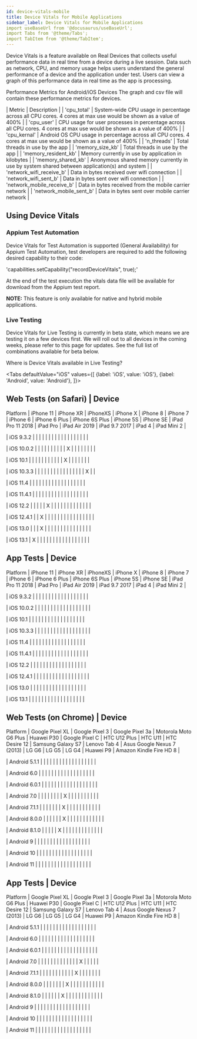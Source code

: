 ```yaml
---
id: device-vitals-mobile
title: Device Vitals for Mobile Applications
sidebar_label: Device Vitals for Mobile Applications
import useBaseUrl from '@docusaurus/useBaseUrl';
import Tabs from '@theme/Tabs';
import TabItem from '@theme/TabItem';
---
```

Device Vitals is a feature available on Real Devices that collects useful performance data in real time from a device during a live session. Data such as network, CPU, and memory usage helps users understand the general performance of a device and the application under test. Users can view a graph of this performance data in real time as the app is processing.

Performance Metrics for Android/iOS Devices
The graph and csv file will contain these performance metrics for devices.

| Metric | Description |
| 'cpu_total' | System-wide CPU usage in percentage across all CPU cores. 4 cores at max use would be shown as a value of 400% |
| 'cpu_user' | CPU usage for user processes in percentage across all CPU cores. 4 cores at max use would be shown as a value of 400% |
| 'cpu_kernal' | Android OS CPU usage in percentage across all CPU cores. 4 cores at max use would be shown as a value of 400% |
| 'n_threads' | Total threads in use by the app |
| 'memory_size_kb' | Total threads in use by the app |
| 'memory_resident_kb' | Memory currently in use by application in kilobytes |
| 'memory_shared_kb' | Anonymous shared memory currently in use by system shared between application(s) and system |
| 'network_wifi_receive_b' | Data in bytes received over wifi connection |
| 'network_wifi_sent_b' | Data in bytes sent over wifi connection |
| 'network_mobile_receive_b' | Data in bytes received from the mobile carrier network |
| 'network_mobile_sent_b' | Data in bytes sent over mobile carrier network |

## Using Device Vitals
### Appium Test Automation
Device Vitals for Test Automation is supported (General Availability) for Appium Test Automation, test developers are required to add the following desired capability to their code:

'capabilities.setCapability("recordDeviceVitals", true);'

At the end of the test execution the vitals data file will be available for download from the Appium test report.

**NOTE:** This feature is only available for native and hybrid mobile applications.

### Live Testing
Device Vitals for Live Testing is currently in beta state, which means we are testing it on a few devices first. We will roll out to all devices in the coming weeks, please refer to this page for updates. See the full list of combinations available for beta below.

Where is Device Vitals available in Live Testing?

<Tabs
  defaultValue="iOS"
  values={[
    {label: 'iOS', value: 'iOS'},
    {label: 'Android', value: 'Android'},
  ]}>

<TabItem value="iOS">

Web Tests (on Safari)
| Device
--------
Platform | iPhone 11 | iPhone XR | iPhoneXS | iPhone X | iPhone 8 | iPhone 7 | iPhone 6 | iPhone 6 Plus | iPhone 6S Plus | iPhone 5S | iPhone SE | iPad Pro 11 2018 | iPad Pro | iPad Air 2019 | iPad 9.7 2017 | iPad 4 | iPad Mini 2 |

| iOS 9.3.2 |  |  |  |  |  |  |  |  |  |  |  |  |  |  |  |  |  |

| iOS 10.0.2 |  |  |  |  |  |  |  |  |  | X |  |  |  |  |  |  |  |

| iOS 10.1 |  |  |  |  |  |  |  |  |  |  | X |  |  |  |  |  |  |

| iOS 10.3.3 |  |  |  |  |  |  |  |  |  |  |  |  |  |  |  | X |  |

| iOS 11.4 |  |  |  |  |  |  |  |  |  |  |  |  |  |  |  |  |  |

| iOS 11.4.1 |  |  |  |  |  |  |  |  |  |  |  |  |  |  |  |  |  |

| iOS 12.2 |  |  |  |  | X |  |  |  |  |  |  |  |  |  |  |  |  |

| iOS 12.4.1 |  | X |  |  |  |  |  |  |  |  |  |  |  |  |  |  |  |

| iOS 13.0 |  |  | X |  |  |  |  |  |  |  |  |  |  |  |  |  |  |

| iOS 13.1 | X |  |  |  |  |  |  |  |  |  |  |  |  |  |  |  |  |

App Tests
| Device
--------
Platform | iPhone 11 | iPhone XR | iPhoneXS | iPhone X | iPhone 8 | iPhone 7 | iPhone 6 | iPhone 6 Plus | iPhone 6S Plus | iPhone 5S | iPhone SE | iPad Pro 11 2018 | iPad Pro | iPad Air 2019 | iPad 9.7 2017 | iPad 4 | iPad Mini 2 |

| iOS 9.3.2 |  |  |  |  |  |  |  |  |  |  |  |  |  |  |  |  |  |

| iOS 10.0.2 |  |  |  |  |  |  |  |  |  |  |  |  |  |  |  |  |  |

| iOS 10.1 |  |  |  |  |  |  |  |  |  |  |  |  |  |  |  |  |  |

| iOS 10.3.3 |  |  |  |  |  |  |  |  |  |  |  |  |  |  |  |  |  |

| iOS 11.4 |  |  |  |  |  |  |  |  |  |  |  |  |  |  |  |  |  |

| iOS 11.4.1 |  |  |  |  |  |  |  |  |  |  |  |  |  |  |  |  |  |

| iOS 12.2 |  |  |  |  |  |  |  |  |  |  |  |  |  |  |  |  |  |

| iOS 12.4.1 |  |  |  |  |  |  |  |  |  |  |  |  |  |  |  |  |  |

| iOS 13.0 |  |  |  |  |  |  |  |  |  |  |  |  |  |  |  |  |  |

| iOS 13.1 |  |  |  |  |  |  |  |  |  |  |  |  |  |  |  |  |  |


</TabItem>
<TabItem value="Android">

Web Tests (on Chrome)
| Device
--------
Platform | Google Pixel XL | Google Pixel 3 | Google Pixel 3a | Motorola Moto G6 Plus | Huawei P30 | Google Pixel C | HTC U12 Plus | HTC U11 | HTC Desire 12 | Samsung Galaxy S7 | Lenovo Tab 4 | Asus Google Nexus 7 (2013) | LG G6 | LG G5 | LG G4 | Huawei P9 | Amazon Kindle Fire HD 8 |

| Android 5.1.1 |  |  |  |  |  |  |  |  |  |  |  |  |  |  |  |  |  |

| Android 6.0 |  |  |  |  |  |  |  |  |  |  |  |  |  |  |  |  |  |

| Android 6.0.1 |  |  |  |  |  |  |  |  |  |  |  |  |  |  |  |  |  |

| Android 7.0 |  |  |  |  |  |  |  | X |  |  |  |  |  |  |  |  |  |

| Android 7.1.1 |  |  |  |  |  |  | X |  |  |  |  |  |  |  |  |  |  |

| Android 8.0.0 |  |  |  |  |  | X |  |  |  |  |  |  |  |  |  |  |  |

| Android 8.1.0 |  |  |  |  | X |  |  |  |  |  |  |  |  |  |  |  |  |

| Android 9 |  |  |  |  |  |  |  |  |  |  |  |  |  |  |  |  |  |

| Android 10 |  |  |  |  |  |  |  |  |  |  |  |  |  |  |  |  |  |

| Android 11 |  |  |  |  |  |  |  |  |  |  |  |  |  |  |  |  |  |

App Tests
| Device
--------
Platform | Google Pixel XL | Google Pixel 3 | Google Pixel 3a | Motorola Moto G6 Plus | Huawei P30 | Google Pixel C | HTC U12 Plus | HTC U11 | HTC Desire 12 | Samsung Galaxy S7 | Lenovo Tab 4 | Asus Google Nexus 7 (2013) | LG G6 | LG G5 | LG G4 | Huawei P9 | Amazon Kindle Fire HD 8 |

| Android 5.1.1 |  |  |  |  |  |  |  |  |  |  |  |  |  |  |  |  |  |

| Android 6.0 |  |  |  |  |  |  |  |  |  |  |  |  |  |  |  |  |  |

| Android 6.0.1 |  |  |  |  |  |  |  |  |  |  |  |  |  |  |  |  |  |

| Android 7.0 |  |  |  |  |  |  |  |  |  |  |  |  | X |  |  |  |  |

| Android 7.1.1 |  |  |  |  |  |  |  |  |  |  | X |  |  |  |  |  |  |

| Android 8.0.0 |  |  |  |  |  |  | X |  |  |  |  |  |  |  |  |  |  |

| Android 8.1.0 |  |  |  |  |  | X |  |  |  |  |  |  |  |  |  |  |  |

| Android 9 |  |  |  |  |  |  |  |  |  |  |  |  |  |  |  |  |  |

| Android 10 |  |  |  |  |  |  |  |  |  |  |  |  |  |  |  |  |  |

| Android 11 |  |  |  |  |  |  |  |  |  |  |  |  |  |  |  |  |  |

</TabItem>
</Tabs>
